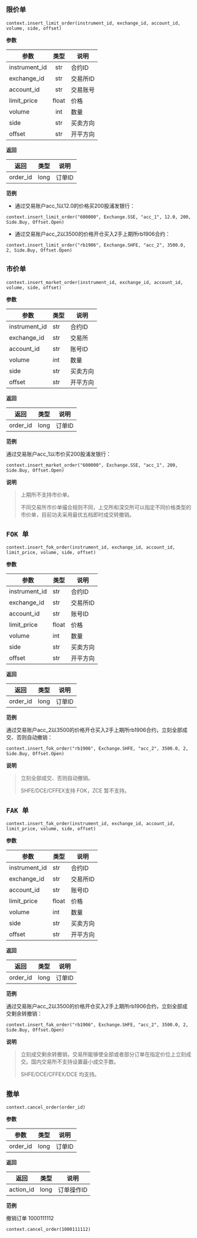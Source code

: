 ## `限价单`<div id='insert_limit_order'></div>
`context.insert_limit_order(instrument_id, exchange_id, account_id, volume, side, offset)`

**参数**

| 参数          | 类型  | 说明     |
| ------------- | :---: | -------- |
| instrument_id |  str  | 合约ID   |
| exchange_id   |  str  | 交易所ID |
| account_id    |  str  | 交易账号 |
| limit_price   | float | 价格     |
| volume        |  int  | 数量     |
| side          |  str  | 买卖方向 |
| offset        |  str  | 开平方向 |

**返回**

|   返回   | 类型 |  说明  |
| :------: | ---- | :----: |
| order_id | long | 订单ID |

**范例**

- 通过交易账户acc_1以12.0的价格买200股浦发银行：

`context.insert_limit_order("600000", Exchange.SSE, "acc_1", 12.0, 200, Side.Buy, Offset.Open)`

- 通过交易账户acc_2以3500的价格开仓买入2手上期所rb1906合约：

`context.insert_limit_order("rb1906", Exchange.SHFE, "acc_2", 3500.0, 2, Side.Buy, Offset.Open)`


## `市价单`<div id='insert_market_order'></div>
`context.insert_market_order(instrument_id, exchange_id, account_id, volume, side, offset)`

**参数**

| 参数          | 类型 | 说明     |
| ------------- | ---- | -------- |
| instrument_id | str  | 合约ID   |
| exchange_id   | str  | 交易所   |
| account_id    | str  | 账号ID   |
| volume        | int  | 数量     |
| side          | str  | 买卖方向 |
| offset        | str  | 开平方向 |

**返回**

| 返回     | 类型 | 说明   |
| -------- | ---- | ------ |
| order_id | long | 订单ID |

**范例**

通过交易账户acc_1以市价买200股浦发银行：

`context.insert_market_order("600000", Exchange.SSE, "acc_1", 200, Side.Buy, Offset.Open)`

**说明**

> 上期所不支持市价单。
>
> 不同交易所市价单撮合规则不同，上交所和深交所可以指定不同价格类型的市价单，目前功夫采用最优五档即时成交转撤销。

## `FOK 单`<div id='insert_fok_order'></div>
`context.insert_fok_order(instrument_id, exchange_id, account_id, limit_price, volume, side, offset)`

**参数**

| 参数          | 类型  | 说明     |
| ------------- | ----- | -------- |
| instrument_id | str   | 合约ID   |
| exchange_id   | str   | 交易所ID |
| account_id    | str   | 账号ID   |
| limit_price   | float | 价格     |
| volume        | int   | 数量     |
| side          | str   | 买卖方向 |
| offset        | str   | 开平方向 |

**返回**

| 返回     | 类型 | 说明   |
| -------- | ---- | ------ |
| order_id | long | 订单ID |

**范例**

通过交易账户acc_2以3500的价格开仓买入2手上期所rb1906合约，立刻全部成交、否则自动撤销：

`context.insert_fok_order("rb1906", Exchange.SHFE, "acc_2", 3500.0, 2, Side.Buy, Offset.Open)`

**说明**

> 立刻全部成交、否则自动撤销。
>
> SHFE/DCE/CFFEX支持 FOK，ZCE 暂不支持。



## `FAK 单`<div id='insert_fak_order'></div>
`context.insert_fak_order(instrument_id, exchange_id, account_id, limit_price, volume, side, offset)`

**参数**

| 参数          | 类型  | 说明     |
| ------------- | ----- | -------- |
| instrument_id | str   | 合约ID   |
| exchange_id   | str   | 交易所ID |
| account_id    | str   | 账号ID   |
| limit_price   | float | 价格     |
| volume        | int   | 数量     |
| side          | str   | 买卖方向 |
| offset        | str   | 开平方向 |

**返回**

| 返回     | 类型 | 说明   |
| -------- | ---- | ------ |
| order_id | long | 订单ID |

**范例**

通过交易账户acc_2以3500的价格开仓买入2手上期所rb1906合约，立刻全部成交剩余转撤销：

`context.insert_fak_order("rb1906", Exchange.SHFE, "acc_2", 3500.0, 2, Side.Buy, Offset.Open)`

**说明**

> 立刻成交剩余转撤销，交易所能够使全部或者部分订单在指定价位上立刻成交。国内交易所不支持设置最小成交手数。
>
> SHFE/DCE/CFFEX/DCE 均支持。



## `撤单`<div id='cancel_order'></div>
`context.cancel_order(order_id)`

**参数**

| 参数     | 类型 | 说明   |
| -------- | ---- | ------ |
| order_id | long | 订单ID |

**返回**

| 返回      | 类型 | 说明       |
| --------- | ---- | ---------- |
| action_id | long | 订单操作ID |

**范例**

撤销订单 1000111112

`context.cancel_order(1000111112)`
